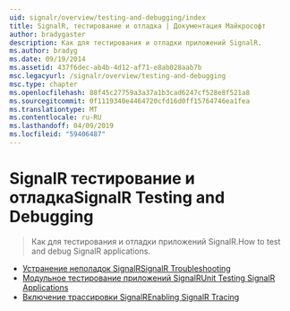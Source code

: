```yaml
---
uid: signalr/overview/testing-and-debugging/index
title: SignalR, тестирование и отладка | Документация Майкрософт
author: bradygaster
description: Как для тестирования и отладки приложений SignalR.
ms.author: bradyg
ms.date: 09/19/2014
ms.assetid: 437f6dec-ab4b-4d12-af71-e8ab028aab7b
msc.legacyurl: /signalr/overview/testing-and-debugging
msc.type: chapter
ms.openlocfilehash: 88f45c27759a3a37a1b3cad6247cf528e8f521a8
ms.sourcegitcommit: 0f1119340e4464720cfd16d0ff15764746ea1fea
ms.translationtype: MT
ms.contentlocale: ru-RU
ms.lasthandoff: 04/09/2019
ms.locfileid: "59406487"
---
```

# <a name="signalr-testing-and-debugging"></a><span data-ttu-id="5f20d-103">SignalR тестирование и отладка</span><span class="sxs-lookup"><span data-stu-id="5f20d-103">SignalR Testing and Debugging</span></span>

> <span data-ttu-id="5f20d-104">Как для тестирования и отладки приложений SignalR.</span><span class="sxs-lookup"><span data-stu-id="5f20d-104">How to test and debug SignalR applications.</span></span>


- [<span data-ttu-id="5f20d-105">Устранение неполадок SignalR</span><span class="sxs-lookup"><span data-stu-id="5f20d-105">SignalR Troubleshooting</span></span>](troubleshooting.md)
- [<span data-ttu-id="5f20d-106">Модульное тестирование приложений SignalR</span><span class="sxs-lookup"><span data-stu-id="5f20d-106">Unit Testing SignalR Applications</span></span>](unit-testing-signalr-applications.md)
- [<span data-ttu-id="5f20d-107">Включение трассировки SignalR</span><span class="sxs-lookup"><span data-stu-id="5f20d-107">Enabling SignalR Tracing</span></span>](enabling-signalr-tracing.md)
